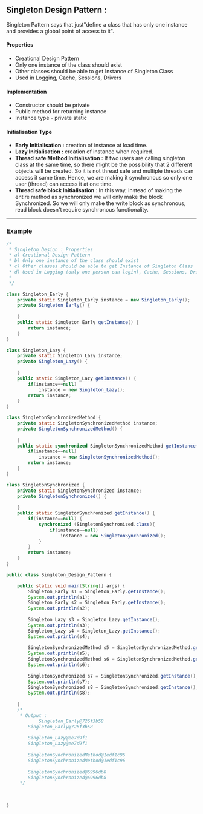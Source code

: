 ## Singleton Design Pattern :

Singleton Pattern says that just"define a class that has only one instance and provides a global point of access to it".

#### Properties
- Creational Design Pattern
- Only one instance of the class should exist
- Other classes should be able to get Instance of Singleton Class
- Used in Logging, Cache, Sessions, Drivers

#### Implementation
- Constructor should be private
- Public method for returning instance
- Instance type - private static

#### Initialisation Type
- **Early Initialisation :** creation of instance at load time.
- **Lazy Initialisation :** creation of instance when required.
- **Thread safe Method Initialisation :** If two users are calling singleton class at the same time, so there might be the possibility that 2 different objects will be created. So it is not thread safe and multiple threads can access it same time. Hence, we are making it synchronous so only one user (thread) can access it at one time.  
- **Thread safe block Initialisation** : In this way, instead of making the entire method as synchronized we will only make the block Synchronized. So we will only make the write block as synchronous, read block doesn't require synchronous functionality. 


-----------------------------------------------------------------------------------------------------------------------------------------------------

### Example


```java
/*
 * Singleton Design : Properties
 * a) Creational Design Pattern
 * b) Only one instance of the class should exist
 * c) Other classes should be able to get Instance of Singleton Class
 * d) Used in Logging (only one person can login), Cache, Sessions, Drivers
 * 
 */

class Singleton_Early {
	private static Singleton_Early instance = new Singleton_Early();
	private Singleton_Early() {
		
	}
	public static Singleton_Early getInstance() {
		return instance;
	}
}

class Singleton_Lazy {
	private static Singleton_Lazy instance;
	private Singleton_Lazy() {
		
	}
	public static Singleton_Lazy getInstance() {
		if(instance==null)
			instance = new Singleton_Lazy();
		return instance;
	}
}

class SingletonSynchronizedMethod {
	private static SingletonSynchronizedMethod instance;
	private SingletonSynchronizedMethod() {
		
	}
	public static synchronized SingletonSynchronizedMethod getInstance() {
		if(instance==null)
			instance = new SingletonSynchronizedMethod();
		return instance;
	}
}

class SingletonSynchronized {
	private static SingletonSynchronized instance;
	private SingletonSynchronized() {
		
	}
	public static SingletonSynchronized getInstance() {
		if(instance==null) {
			synchronized (SingletonSynchronized.class){
				if(instance==null)
					instance = new SingletonSynchronized();
			}
		}
		return instance;
	}
}

public class Singleton_Design_Pattern {

	public static void main(String[] args) {
		Singleton_Early s1 = Singleton_Early.getInstance();
		System.out.println(s1);
		Singleton_Early s2 = Singleton_Early.getInstance();
		System.out.println(s2);
		
		Singleton_Lazy s3 = Singleton_Lazy.getInstance();
		System.out.println(s3);
		Singleton_Lazy s4 = Singleton_Lazy.getInstance();
		System.out.println(s4);
		
		SingletonSynchronizedMethod s5 = SingletonSynchronizedMethod.getInstance();
		System.out.println(s5);
		SingletonSynchronizedMethod s6 = SingletonSynchronizedMethod.getInstance();
		System.out.println(s6);
		
		SingletonSynchronized s7 = SingletonSynchronized.getInstance();
		System.out.println(s7);
		SingletonSynchronized s8 = SingletonSynchronized.getInstance();
		System.out.println(s8);
		
	}
	/*
	 * Output :
	        Singleton_Early@726f3b58
		Singleton_Early@726f3b58
		
		Singleton_Lazy@ee7d9f1
		Singleton_Lazy@ee7d9f1
		
		SingletonSynchronizedMethod@1edf1c96
		SingletonSynchronizedMethod@1edf1c96
		
		SingletonSynchronized@6996db8
		SingletonSynchronized@6996db8
	 */
	
		

}

```

  
